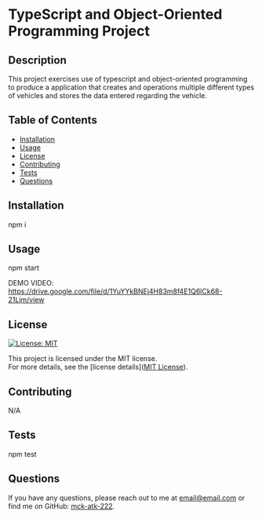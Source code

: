 # TypeScript and Object-Oriented Programming Project

## Description
This project exercises use of typescript and object-oriented programming to produce a application that creates and operations multiple different types of vehicles and stores the data entered regarding the vehicle.

## Table of Contents
- [Installation](#installation)
- [Usage](#usage)
- [License](#license)
- [Contributing](#contributing)
- [Tests](#tests)
- [Questions](#questions)

## Installation
npm i

## Usage
npm start

DEMO VIDEO: https://drive.google.com/file/d/1YuYYkBNEj4H83m8f4E1Q6lCk68-21Ljm/view

## License
[![License: MIT](https://img.shields.io/badge/License-MIT-blue.svg)](https://opensource.org/licenses/MIT)

This project is licensed under the MIT license.  
For more details, see the [license details]([MIT License](https://opensource.org/licenses/MIT)).

## Contributing
N/A

## Tests
npm test

## Questions
If you have any questions, please reach out to me at [email@email.com](mailto:email@email.com) or find me on GitHub: [mck-atk-222](https://github.com/mck-atk-222).
